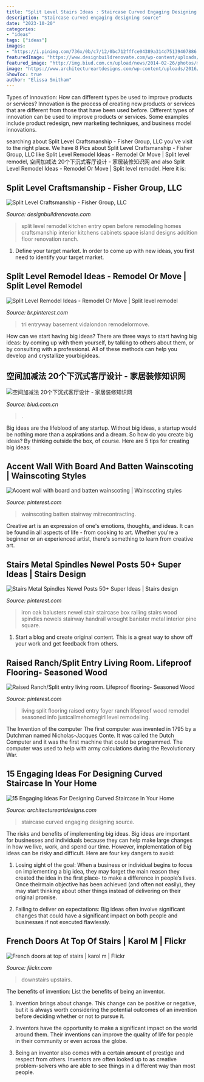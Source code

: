 ```yaml
---
title: "Split Level Stairs Ideas : Staircase Curved Engaging Designing Source"
description: "Staircase curved engaging designing source"
date: "2023-10-20"
categories:
- "ideas"
tags: ["ideas"]
images:
- "https://i.pinimg.com/736x/0b/c7/12/0bc712fffce04389a314d75139407886.jpg"
featuredImage: "https://www.designbuildrenovate.com/wp-content/uploads/2009/08/magee-interior-after-kitchen-remodel-fairfax.jpg"
featured_image: "http://img.biud.com.cn/upload/news/2014-02-26/photos/middle/kongjianjiajianfa34137220140226042507626015498100.jpg"
image: "https://www.architectureartdesigns.com/wp-content/uploads/2016/03/5-44.jpg"
ShowToc: true
author: "Elissa Smitham"
---
```



Types of innovation: How can different types be used to improve products or services?
Innovation is the process of creating new products or services that are different from those that have been used before. Different types of innovation can be used to improve products or services. Some examples include product redesign, new marketing techniques, and business model innovations.

	

		
searching about Split Level Craftsmanship - Fisher Group, LLC you've visit to the right place. We have 8 Pics about Split Level Craftsmanship - Fisher Group, LLC like Split Level Remodel Ideas - Remodel Or Move | Split level remodel, 空间加减法 20个下沉式客厅设计 - 家居装修知识网 and also Split Level Remodel Ideas - Remodel Or Move | Split level remodel. Here it is:
		
    
## Split Level Craftsmanship - Fisher Group, LLC

<img loading=lazy src="https://www.designbuildrenovate.com/wp-content/uploads/2009/08/magee-interior-after-kitchen-remodel-fairfax.jpg" onerror="this.onerror=null;this.src='https://tse1.mm.bing.net/th?id=OIP.MOwEYwKyL5GA_oEVBFIj8AHaE8&amp;pid=15.1';" alt="Split Level Craftsmanship - Fisher Group, LLC">

_Source: designbuildrenovate.com_

>split level remodel kitchen entry open before remodeling homes craftsmanship interior kitchens cabinets space island designs addition floor renovation ranch. 

	

1. Define your target market. In order to come up with new ideas, you first need to identify your target market.

    
## Split Level Remodel Ideas - Remodel Or Move | Split Level Remodel

<img loading=lazy src="https://i.pinimg.com/736x/0b/c7/12/0bc712fffce04389a314d75139407886.jpg" onerror="this.onerror=null;this.src='https://tse1.mm.bing.net/th?id=OIP.0O8Cmh8EmUN3HuK_24gp3wHaLH&amp;pid=15.1';" alt="Split Level Remodel Ideas - Remodel Or Move | Split level remodel">

_Source: br.pinterest.com_

>tri entryway basement vidalondon remodelormove. 

	

How can we start having big ideas?
There are three ways to start having big ideas: by coming up with them yourself, by talking to others about them, or by consulting with a professional. All of these methods can help you develop and crystallize yourbigideas.

    
## 空间加减法 20个下沉式客厅设计 - 家居装修知识网

<img loading=lazy src="http://img.biud.com.cn/upload/news/2014-02-26/photos/middle/kongjianjiajianfa34137220140226042507626015498100.jpg" onerror="this.onerror=null;this.src='https://tse2.mm.bing.net/th?id=OIP.nlFpVzW_kCCSL75GUGhsvAHaF7&amp;pid=15.1';" alt="空间加减法 20个下沉式客厅设计 - 家居装修知识网">

_Source: biud.com.cn_

>. 

	

Big ideas are the lifeblood of any startup. Without big ideas, a startup would be nothing more than a aspirations and a dream. So how do you create big ideas? By thinking outside the box, of course. Here are 5 tips for creating big ideas: 

    
## Accent Wall With Board And Batten Wainscoting | Wainscoting Styles

<img loading=lazy src="https://i.pinimg.com/736x/c4/d9/0a/c4d90a9b4f8bd231b1a2ee8349d3fa0e.jpg" onerror="this.onerror=null;this.src='https://tse1.mm.bing.net/th?id=OIP._uJDzjJmog07IZf0avU8PwHaNJ&amp;pid=15.1';" alt="Accent wall with board and batten wainscoting | Wainscoting styles">

_Source: pinterest.com_

>wainscoting batten stairway mitrecontracting. 

	

Creative art is an expression of one's emotions, thoughts, and ideas. It can be found in all aspects of life - from cooking to art. Whether you're a beginner or an experienced artist, there's something to learn from creative art.

    
## Stairs Metal Spindles Newel Posts 50+ Super Ideas | Stairs Design

<img loading=lazy src="https://i.pinimg.com/736x/2b/10/de/2b10de311e44e816cb47de2561d22d9b.jpg" onerror="this.onerror=null;this.src='https://tse3.mm.bing.net/th?id=OIP.33z4-dDii7U_B0AYd9sMNwAAAA&amp;pid=15.1';" alt="Stairs Metal Spindles Newel Posts 50+ Super Ideas | Stairs design">

_Source: pinterest.com_

>iron oak balusters newel stair staircase box railing stairs wood spindles newels stairway handrail wrought banister metal interior pine square. 

	

1. Start a blog and create original content. This is a great way to show off your work and get feedback from others.

    
## Raised Ranch/Split Entry Living Room. Lifeproof Flooring- Seasoned Wood

<img loading=lazy src="https://i.pinimg.com/originals/06/0b/09/060b0961192f5a69b196eaaf994f8043.jpg" onerror="this.onerror=null;this.src='https://tse1.mm.bing.net/th?id=OIP.PoPPaDc2Vl_daUzAnSRDhQHaKo&amp;pid=15.1';" alt="Raised Ranch/Split entry living room. Lifeproof flooring- Seasoned Wood">

_Source: pinterest.com_

>living split flooring raised entry foyer ranch lifeproof wood remodel seasoned info justcallmehomegirl level remodeling. 

	

The Invention of the computer
The first computer was invented in 1795 by a Dutchman named Nicholas-Jacques Conte. It was called the Dutch Computer and it was the first machine that could be programmed. The computer was used to help with army calculations during the Revolutionary War.

    
## 15 Engaging Ideas For Designing Curved Staircase In Your Home

<img loading=lazy src="https://www.architectureartdesigns.com/wp-content/uploads/2016/03/5-44.jpg" onerror="this.onerror=null;this.src='https://tse1.mm.bing.net/th?id=OIP.PRE9c0x16IPyOW4ADIz4XgAAAA&amp;pid=15.1';" alt="15 Engaging Ideas For Designing Curved Staircase In Your Home">

_Source: architectureartdesigns.com_

>staircase curved engaging designing source. 

	

The risks and benefits of implementing big ideas.
Big ideas are important for businesses and individuals because they can help make large changes in how we live, work, and spend our time. However, implementation of big ideas can be risky and difficult. Here are four key dangers to avoid:
1. Losing sight of the goal: When a business or individual begins to focus on implementing a big idea, they may forget the main reason they created the idea in the first place- to make a difference in people’s lives. Once theirmain objective has been achieved (and often not easily), they may start thinking about other things instead of delivering on their original promise.

2. Failing to deliver on expectations: Big ideas often involve significant changes that could have a significant impact on both people and businesses if not executed flawlessly.

    
## French Doors At Top Of Stairs | Karol M | Flickr

<img loading=lazy src="https://c1.staticflickr.com/3/2244/2193834038_03c03198e0_b.jpg" onerror="this.onerror=null;this.src='https://tse4.mm.bing.net/th?id=OIP.5-VcNIJx9BzHFd8XY5HLkgHaKB&amp;pid=15.1';" alt="French doors at top of stairs | karol m | Flickr">

_Source: flickr.com_

>downstairs upstairs. 

	

The benefits of invention: List the benefits of being an inventor.
1. Invention brings about change. This change can be positive or negative, but it is always worth considering the potential outcomes of an invention before deciding whether or not to pursue it.
2. Inventors have the opportunity to make a significant impact on the world around them. Their inventions can improve the quality of life for people in their community or even across the globe.

3. Being an inventor also comes with a certain amount of prestige and respect from others. Inventors are often looked up to as creative problem-solvers who are able to see things in a different way than most people.

